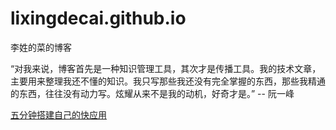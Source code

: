 # lixingdecai.github.io
李姓的菜的博客

“对我来说，博客首先是一种知识管理工具，其次才是传播工具。我的技术文章，主要用来整理我还不懂的知识。我只写那些我还没有完全掌握的东西，那些我精通的东西，往往没有动力写。炫耀从来不是我的动机，好奇才是。”
                                            -- 阮一峰

[五分钟搭建自己的快应用](https://github.com/lixingdecai/lixingdecai.github.io/issues/19)

